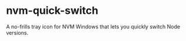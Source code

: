 # nvm-quick-switch
A no-frills tray icon for NVM Windows that lets you quickly switch Node versions.
